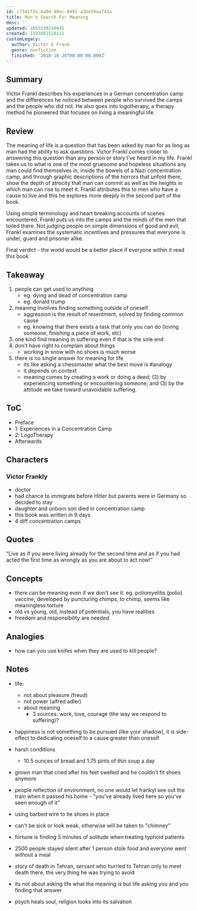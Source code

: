 ```yaml
---
id: c7341f2c-8a0d-40ec-8492-a1be50aaf43a
title: Man's Search For Meaning
desc: ''
updated: 1653239240945
created: 1593881520111
customLegacy:
  author: Victor E Frank
  genre: nonfiction
  finished: '2018-10-28T00:00:00.000Z'
---
```


## Summary

Victor Frankl describes his experiences in a German concentration camp and the differences he noticed between people who survived the camps and the people who did not. He also goes into logotherapy, a therapy method he pioneered that focuses on living a meaningful life.

## Review
The meaning of life is a question that has been asked by man for as long as man had the ability to ask questions. Victor Frankl comes closer to answering this question than any person or story I've heard in my life. Frankl takes us to what is one of the most gruesome and hopeless situations any man could find themselves in, inside the bowels of a Nazi concentration camp, and through graphic descriptions of the horrors that unfold there, show the depth of atrocity that man can commit as well as the heights in which man can rise to meet it. Frankl attributes this to men who have a cause to live and this he explores more deeply in the second part of the book.

Using simple terminology and heart breaking accounts of scenes encountered, Frankl puts us into the camps and the minds of the men that toiled there. Not judging people on simple dimensions of good and evil, Frankl examines the systematic incentives and pressures that everyone is under, guard and prisoner alike.

Final verdict - the world would be a better place if everyone within it read this book

## Takeaway
1. people can get used to anything
    - eg. dying and dead of concentration camp
    - eg. donald trump
2. meaning involves finding something outside of oneself
    - aggression is the result of resentment, solved by finding common cause
    - eg. knowing that there exists a task that only you can do (loving someone, finishing a piece of work, etc)
3. one kind find meaning in suffering even if that is the sole end
4. don't have right to complain about things
    -  working in snow with no shoes is much worse
5. there is no single answer for meaning for life
    - its like asking a chessmaster what the best move is #analogy
    - it depends on context
    - meaning comes by creating a work or doing a deed; (2) by experiencing something or encountering someone; and (3) by the attitude we take toward unavoidable suffering.

## ToC

- Preface
- 1: Experiences in a Concentration Camp
- 2: LogoTherapy
- Afterwards

## Characters

### Victor Frankly
- doctor
- had chance to immigrate before Hitler but parents were in Germany so decided to stay
- daughter and unborn son died in concentration camp
- this book was written in 9 days
- 4 diff concentration camps

## Quotes

“Live as if you were living already for the second time and as if you had acted the first time as wrongly as you are about to act now!”

## Concepts

- there can be meaning even if we don't see it. eg. poliomyelitis (polio) vaccine, developed by puncturing chimps, to chimp, seems like meaningless torture
- old vs young, old, instead of potentials, you have realities
- freedom and responsibility are needed

## Analogies
- how can you use knifes when they are used to kill people?

## Notes

- life:
    - not about pleasure (freud)
    - not power (alfred adler)
    - about meaning
        - 3 sources: work, love, courage (the way we respond to suffering)?
- happiness is not something to be pursued (like your shadow), it is side-effect to dedicating oneself to a cause greater than oneself
- harsh conditions
    - 10.5 ounces of bread and 1.75 pints of thin soup a day
- grown man that cried after his feet swelled and he couldn't fit shoes anymore

- people reflection of environment, no one would let frankyl see out the train when it passed his home - "you've already lived here so you've seen enough of it"

- using barbed wire to tie shoes in place
- can't be sick or look weak, otherwise will be taken to "chimney"
- fortune is finding 5 minutes of solitude when treating typhoid patients
- 2500 people stayed silent after 1 person stole food and everyone went without a meal
- story of death in Tehran, servant who hurried to Tehran only to meet death there, the very thing he was trying to avoid
- its not about asking life what the meaning is but life asking you and you finding that answer
- psych heals soul, religion looks into its salvation

